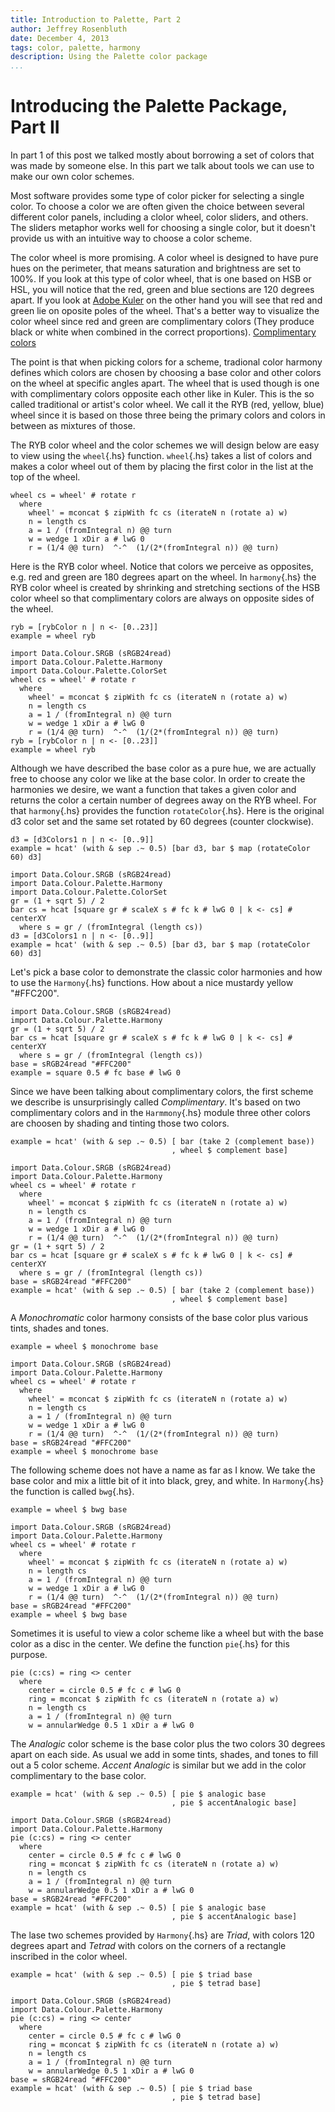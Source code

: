 ```yaml
---
title: Introduction to Palette, Part 2
author: Jeffrey Rosenbluth
date: December 4, 2013
tags: color, palette, harmony
description: Using the Palette color package
...
```

Introducing the Palette Package, Part II
========================================

In part 1 of this post we talked mostly about borrowing a set of colors
that was made by someone else. In this part we talk about tools we can
use to make our own color schemes.

Most software provides some type of color picker for selecting a single
color. To choose a color we are often given the choice between several
different color panels, including a clolor wheel, color sliders, and
others. The sliders metaphor works well for choosing a single color, but
it doesn't provide us with an intuitive way to choose a color scheme.

The color wheel is more promising. A color wheel is designed to have
pure hues on the perimeter, that means saturation and brightness are set
to 100%. If you look at this type of color wheel, that is one based on
HSB or HSL, you will notice that the red, green and blue sections are
120 degrees apart. If you look at [Adobe
Kuler](https://kuler.adobe.com/create/color-wheel/) on the other hand
you will see that red and green lie on oposite poles of the wheel.
That's a better way to visualize the color wheel since red and green are
complimentary colors (They produce black or white when combined in the
correct proportions). [Complimentary
colors](http://en.wikipedia.org/wiki/Complementary_colors)

The point is that when picking colors for a scheme, tradional color
harmony defines which colors are chosen by choosing a base color and
other colors on the wheel at specific angles apart. The wheel that is
used though is one with complimentary colors opposite each other like in
Kuler. This is the so called traditional or artist's color wheel. We
call it the RYB (red, yellow, blue) wheel since it is based on those
three being the primary colors and colors in between as mixtures of
those.

The RYB color wheel and the color schemes we will design below are easy
to view using the `wheel`{.hs} function. `wheel`{.hs} takes a list of
colors and makes a color wheel out of them by placing the first color in
the list at the top of the wheel.

``` {.haskell}
wheel cs = wheel' # rotate r
  where
    wheel' = mconcat $ zipWith fc cs (iterateN n (rotate a) w)
    n = length cs
    a = 1 / (fromIntegral n) @@ turn
    w = wedge 1 xDir a # lwG 0
    r = (1/4 @@ turn)  ^-^  (1/(2*(fromIntegral n)) @@ turn)
```

Here is the RYB color wheel. Notice that colors we perceive as
opposites, e.g. red and green are 180 degrees apart on the wheel. In
`harmony`{.hs} the RYB color wheel is created by shrinking and
stretching sections of the HSB color wheel so that complimentary colors
are always on opposite sides of the wheel.

``` {.haskell}
ryb = [rybColor n | n <- [0..23]]
example = wheel ryb
```

``` {.diagram}
import Data.Colour.SRGB (sRGB24read)
import Data.Colour.Palette.Harmony
import Data.Colour.Palette.ColorSet
wheel cs = wheel' # rotate r
  where
    wheel' = mconcat $ zipWith fc cs (iterateN n (rotate a) w)
    n = length cs
    a = 1 / (fromIntegral n) @@ turn
    w = wedge 1 xDir a # lwG 0
    r = (1/4 @@ turn)  ^-^  (1/(2*(fromIntegral n)) @@ turn)
ryb = [rybColor n | n <- [0..23]]
example = wheel ryb
```

Although we have described the base color as a pure hue, we are actually
free to choose any color we like at the base color. In order to create
the harmonies we desire, we want a function that takes a given color and
returns the color a certain number of degrees away on the RYB wheel. For
that `harmony`{.hs} provides the function `rotateColor`{.hs}. Here is
the original d3 color set and the same set rotated by 60 degrees
(counter clockwise).

``` {.haskell}
d3 = [d3Colors1 n | n <- [0..9]]
example = hcat' (with & sep .~ 0.5) [bar d3, bar $ map (rotateColor 60) d3]
```

``` {.diagram}
import Data.Colour.SRGB (sRGB24read)
import Data.Colour.Palette.Harmony
import Data.Colour.Palette.ColorSet
gr = (1 + sqrt 5) / 2
bar cs = hcat [square gr # scaleX s # fc k # lwG 0 | k <- cs] # centerXY
  where s = gr / (fromIntegral (length cs))
d3 = [d3Colors1 n | n <- [0..9]]
example = hcat' (with & sep .~ 0.5) [bar d3, bar $ map (rotateColor 60) d3]
```

Let's pick a base color to demonstrate the classic color harmonies and
how to use the `Harmony`{.hs} functions. How about a nice mustardy
yellow "\#FFC200".

``` {.diagram}
import Data.Colour.SRGB (sRGB24read)
import Data.Colour.Palette.Harmony
gr = (1 + sqrt 5) / 2
bar cs = hcat [square gr # scaleX s # fc k # lwG 0 | k <- cs] # centerXY
  where s = gr / (fromIntegral (length cs))
base = sRGB24read "#FFC200"
example = square 0.5 # fc base # lwG 0
```

Since we have been talking about complimentary colors, the first scheme
we describe is unsurprisingly called *Complimentary*. It's based on two
complimentary colors and in the `Harmmony`{.hs} module three other
colors are choosen by shading and tinting those two colors.

``` {.haskell}
example = hcat' (with & sep .~ 0.5) [ bar (take 2 (complement base))
                                    , wheel $ complement base]
```

``` {.diagram}
import Data.Colour.SRGB (sRGB24read)
import Data.Colour.Palette.Harmony
wheel cs = wheel' # rotate r
  where
    wheel' = mconcat $ zipWith fc cs (iterateN n (rotate a) w)
    n = length cs
    a = 1 / (fromIntegral n) @@ turn
    w = wedge 1 xDir a # lwG 0
    r = (1/4 @@ turn)  ^-^  (1/(2*(fromIntegral n)) @@ turn)
gr = (1 + sqrt 5) / 2
bar cs = hcat [square gr # scaleX s # fc k # lwG 0 | k <- cs] # centerXY
  where s = gr / (fromIntegral (length cs))
base = sRGB24read "#FFC200"
example = hcat' (with & sep .~ 0.5) [ bar (take 2 (complement base))
                                    , wheel $ complement base]
```

A *Monochromatic* color harmony consists of the base color plus various
tints, shades and tones.

``` {.haskell}
example = wheel $ monochrome base
```

``` {.diagram}
import Data.Colour.SRGB (sRGB24read)
import Data.Colour.Palette.Harmony
wheel cs = wheel' # rotate r
  where
    wheel' = mconcat $ zipWith fc cs (iterateN n (rotate a) w)
    n = length cs
    a = 1 / (fromIntegral n) @@ turn
    w = wedge 1 xDir a # lwG 0
    r = (1/4 @@ turn)  ^-^  (1/(2*(fromIntegral n)) @@ turn)
base = sRGB24read "#FFC200"
example = wheel $ monochrome base
```

The following scheme does not have a name as far as I know. We take the
base color and mix a little bit of it into black, grey, and white. In
`Harmony`{.hs} the function is called `bwg`{.hs}.

``` {.haskell}
example = wheel $ bwg base
```

``` {.diagram}
import Data.Colour.SRGB (sRGB24read)
import Data.Colour.Palette.Harmony
wheel cs = wheel' # rotate r
  where
    wheel' = mconcat $ zipWith fc cs (iterateN n (rotate a) w)
    n = length cs
    a = 1 / (fromIntegral n) @@ turn
    w = wedge 1 xDir a # lwG 0
    r = (1/4 @@ turn)  ^-^  (1/(2*(fromIntegral n)) @@ turn)
base = sRGB24read "#FFC200"
example = wheel $ bwg base
```

Sometimes it is useful to view a color scheme like a wheel but with the
base color as a disc in the center. We define the function `pie`{.hs}
for this purpose.

``` {.haskell}
pie (c:cs) = ring <> center
  where
    center = circle 0.5 # fc c # lwG 0
    ring = mconcat $ zipWith fc cs (iterateN n (rotate a) w)
    n = length cs
    a = 1 / (fromIntegral n) @@ turn
    w = annularWedge 0.5 1 xDir a # lwG 0
```

The *Analogic* color scheme is the base color plus the two colors 30
degrees apart on each side. As usual we add in some tints, shades, and
tones to fill out a 5 color scheme. *Accent Analogic* is similar but we
add in the color complimentary to the base color.

``` {.haskell}
example = hcat' (with & sep .~ 0.5) [ pie $ analogic base
                                    , pie $ accentAnalogic base]
```

``` {.diagram}
import Data.Colour.SRGB (sRGB24read)
import Data.Colour.Palette.Harmony
pie (c:cs) = ring <> center
  where
    center = circle 0.5 # fc c # lwG 0
    ring = mconcat $ zipWith fc cs (iterateN n (rotate a) w)
    n = length cs
    a = 1 / (fromIntegral n) @@ turn
    w = annularWedge 0.5 1 xDir a # lwG 0
base = sRGB24read "#FFC200"
example = hcat' (with & sep .~ 0.5) [ pie $ analogic base
                                    , pie $ accentAnalogic base]
```

The lase two schemes provided by `Harmony`{.hs} are *Triad*, with colors
120 degrees apart and *Tetrad* with colors on the corners of a rectangle
inscribed in the color wheel.

``` {.haskell}
example = hcat' (with & sep .~ 0.5) [ pie $ triad base
                                    , pie $ tetrad base]
```

``` {.diagram}
import Data.Colour.SRGB (sRGB24read)
import Data.Colour.Palette.Harmony
pie (c:cs) = ring <> center
  where
    center = circle 0.5 # fc c # lwG 0
    ring = mconcat $ zipWith fc cs (iterateN n (rotate a) w)
    n = length cs
    a = 1 / (fromIntegral n) @@ turn
    w = annularWedge 0.5 1 xDir a # lwG 0
base = sRGB24read "#FFC200"
example = hcat' (with & sep .~ 0.5) [ pie $ triad base
                                    , pie $ tetrad base]
```
